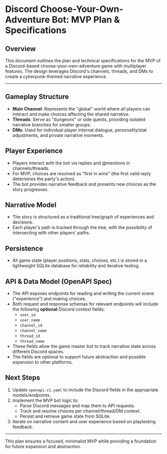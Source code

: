 # Discord Choose-Your-Own-Adventure Bot: MVP Plan & Specifications

## Overview
This document outlines the plan and technical specifications for the MVP of a Discord-based choose-your-own-adventure game with multiplayer features. The design leverages Discord's channels, threads, and DMs to create a cyberpunk-themed narrative experience.

---

## Gameplay Structure
- **Main Channel**: Represents the "global" world where all players can interact and make choices affecting the shared narrative.
- **Threads**: Serve as "dungeons" or side quests, providing isolated narrative branches for smaller groups.
- **DMs**: Used for individual player internal dialogue, personality/stat adjustments, and private narrative moments.

## Player Experience
- Players interact with the bot via replies and @mentions in channels/threads.
- For MVP, choices are resolved as "first in wins" (the first valid reply determines the party's action).
- The bot provides narrative feedback and presents new choices as the story progresses.

## Narrative Model
- The story is structured as a traditional tree/graph of experiences and decisions.
- Each player's path is tracked through the tree, with the possibility of intersecting with other players' paths.

## Persistence
- All game state (player positions, stats, choices, etc.) is stored in a lightweight SQLite database for reliability and iterative testing.

## API & Data Model (OpenAPI Spec)
- The API exposes endpoints for reading and writing the current scene ("experience") and making choices.
- Both request and response schemas for relevant endpoints will include the following **optional** Discord context fields:
  - `user_id`
  - `user_name`
  - `channel_id`
  - `channel_name`
  - `thread_id`
  - `thread_name`
- These fields allow the game master bot to track narrative state across different Discord spaces.
- The fields are optional to support future abstraction and possible expansion to other platforms.

## Next Steps
1. Update `openapi.v1.yaml` to include the Discord fields in the appropriate models/endpoints.
2. Implement the MVP bot logic to:
    - Parse Discord messages and map them to API requests.
    - Track and resolve choices per channel/thread/DM context.
    - Persist and retrieve game state from SQLite.
3. Iterate on narrative content and user experience based on playtesting feedback.

---

This plan ensures a focused, minimalist MVP while providing a foundation for future expansion and abstraction.
